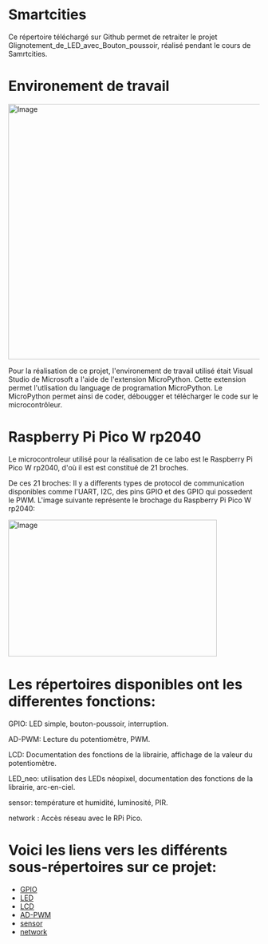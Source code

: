 # Smartcities

Ce répertoire téléchargé sur Github permet de retraiter le projet Glignotement_de_LED_avec_Bouton_poussoir, réalisé pendant le cours de Samrtcities. 

# Environement de travail
<img width="512" height="512" alt="Image" src="https://github.com/user-attachments/assets/f7c3e7da-45fd-404f-a46c-c288086f3f63" />

Pour la réalisation de ce projet, l'environement de travail utilisé était Visual Studio de Microsoft a l'aide de l'extension MicroPython.
Cette extension permet l'utlisation du language de programation MicroPython. Le MicroPython permet ainsi de coder, débougger et télécharger le code sur le microcontrôleur.

# Raspberry Pi Pico W rp2040

Le microcontroleur utilisé pour la réalisation de ce labo est le Raspberry Pi Pico W rp2040, d'où il  est est constitué de 21 broches.

De ces 21 broches: Il y a differents types de protocol de communication disponibles comme l'UART, I2C, des pins GPIO et des GPIO qui possedent le PWM.
L'image suivante représente le brochage du Raspberry Pi Pico W rp2040:

<img width="418" height="274" alt="Image" src="https://github.com/user-attachments/assets/ab606267-f51e-47b3-9563-2e294ae2c421" />

# Les répertoires disponibles ont les differentes fonctions:
GPIO: LED simple, bouton-poussoir, interruption.

AD-PWM: Lecture du potentiomètre, PWM.

LCD: Documentation des fonctions de la librairie, affichage de la valeur du potentiomètre.

LED_neo: utilisation des LEDs néopixel, documentation des fonctions de la librairie, arc-en-ciel.

sensor: température et humidité, luminosité, PIR.

network : Accès réseau avec le RPi Pico.

# Voici les liens vers les différents sous-répertoires sur ce projet:
- [GPIO](GPIO) 
- [LED](LED)
- [LCD](LCD)
- [AD-PWM](AD-PWM)
- [sensor](sensor)
- [network](network)

  

